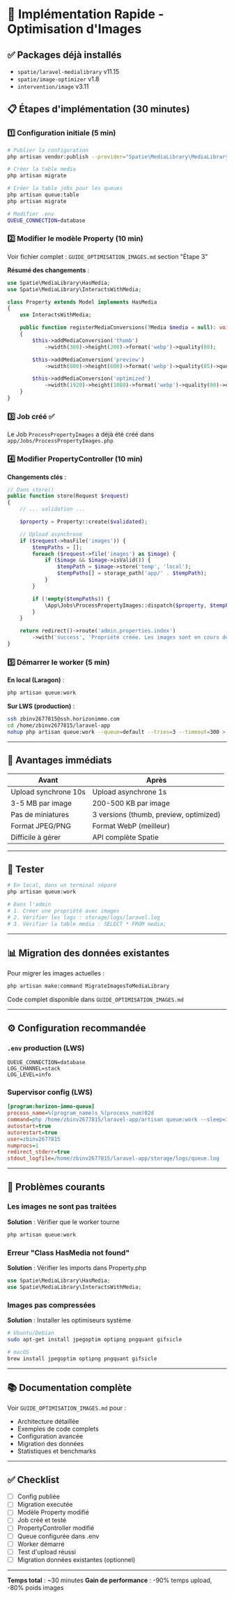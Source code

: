 # 🚀 Implémentation Rapide - Optimisation d'Images

## ✅ Packages déjà installés
- `spatie/laravel-medialibrary` v11.15
- `spatie/image-optimizer` v1.8
- `intervention/image` v3.11

## 📋 Étapes d'implémentation (30 minutes)

### 1️⃣ Configuration initiale (5 min)

```bash
# Publier la configuration
php artisan vendor:publish --provider="Spatie\MediaLibrary\MediaLibraryServiceProvider" --tag="medialibrary-config"

# Créer la table media
php artisan migrate

# Créer la table jobs pour les queues
php artisan queue:table
php artisan migrate

# Modifier .env
QUEUE_CONNECTION=database
```

### 2️⃣ Modifier le modèle Property (10 min)

Voir fichier complet : `GUIDE_OPTIMISATION_IMAGES.md` section "Étape 3"

**Résumé des changements** :
```php
use Spatie\MediaLibrary\HasMedia;
use Spatie\MediaLibrary\InteractsWithMedia;

class Property extends Model implements HasMedia
{
    use InteractsWithMedia;

    public function registerMediaConversions(?Media $media = null): void
    {
        $this->addMediaConversion('thumb')
            ->width(300)->height(200)->format('webp')->quality(80);

        $this->addMediaConversion('preview')
            ->width(800)->height(600)->format('webp')->quality(85)->queued();

        $this->addMediaConversion('optimized')
            ->width(1920)->height(1080)->format('webp')->quality(90)->queued();
    }
}
```

### 3️⃣ Job créé ✅

Le Job `ProcessPropertyImages` a déjà été créé dans `app/Jobs/ProcessPropertyImages.php`

### 4️⃣ Modifier PropertyController (10 min)

**Changements clés** :

```php
// Dans store()
public function store(Request $request)
{
    // ... validation ...

    $property = Property::create($validated);

    // Upload asynchrone
    if ($request->hasFile('images')) {
        $tempPaths = [];
        foreach ($request->file('images') as $image) {
            if ($image && $image->isValid()) {
                $tempPath = $image->store('temp', 'local');
                $tempPaths[] = storage_path('app/' . $tempPath);
            }
        }

        if (!empty($tempPaths)) {
            \App\Jobs\ProcessPropertyImages::dispatch($property, $tempPaths);
        }
    }

    return redirect()->route('admin.properties.index')
        ->with('success', 'Propriété créée. Les images sont en cours de traitement.');
}
```

### 5️⃣ Démarrer le worker (5 min)

**En local (Laragon)** :
```bash
php artisan queue:work
```

**Sur LWS (production)** :
```bash
ssh zbinv2677815@ssh.horizonimmo.com
cd /home/zbinv2677815/laravel-app
nohup php artisan queue:work --queue=default --tries=3 --timeout=300 > storage/logs/queue.log 2>&1 &
```

---

## 🎯 Avantages immédiats

| Avant | Après |
|-------|-------|
| Upload synchrone 10s | Upload asynchrone 1s |
| 3-5 MB par image | 200-500 KB par image |
| Pas de miniatures | 3 versions (thumb, preview, optimized) |
| Format JPEG/PNG | Format WebP (meilleur) |
| Difficile à gérer | API complète Spatie |

---

## 🧪 Tester

```bash
# En local, dans un terminal séparé
php artisan queue:work

# Dans l'admin
# 1. Créer une propriété avec images
# 2. Vérifier les logs : storage/logs/laravel.log
# 3. Vérifier la table media : SELECT * FROM media;
```

---

## 📊 Migration des données existantes

Pour migrer les images actuelles :

```bash
php artisan make:command MigrateImagesToMediaLibrary
```

Code complet disponible dans `GUIDE_OPTIMISATION_IMAGES.md`

---

## ⚙️ Configuration recommandée

### `.env` production (LWS)
```env
QUEUE_CONNECTION=database
LOG_CHANNEL=stack
LOG_LEVEL=info
```

### Supervisor config (LWS)
```ini
[program:horizon-immo-queue]
process_name=%(program_name)s_%(process_num)02d
command=php /home/zbinv2677815/laravel-app/artisan queue:work --sleep=3 --tries=3 --max-time=3600
autostart=true
autorestart=true
user=zbinv2677815
numprocs=1
redirect_stderr=true
stdout_logfile=/home/zbinv2677815/laravel-app/storage/logs/queue.log
```

---

## 🚨 Problèmes courants

### Les images ne sont pas traitées
**Solution** : Vérifier que le worker tourne
```bash
php artisan queue:work
```

### Erreur "Class HasMedia not found"
**Solution** : Vérifier les imports dans Property.php
```php
use Spatie\MediaLibrary\HasMedia;
use Spatie\MediaLibrary\InteractsWithMedia;
```

### Images pas compressées
**Solution** : Installer les optimiseurs système
```bash
# Ubuntu/Debian
sudo apt-get install jpegoptim optipng pngquant gifsicle

# macOS
brew install jpegoptim optipng pngquant gifsicle
```

---

## 📚 Documentation complète

Voir `GUIDE_OPTIMISATION_IMAGES.md` pour :
- Architecture détaillée
- Exemples de code complets
- Configuration avancée
- Migration des données
- Statistiques et benchmarks

---

## ✅ Checklist

- [ ] Config publiée
- [ ] Migration executée
- [ ] Modèle Property modifié
- [ ] Job créé et testé
- [ ] PropertyController modifié
- [ ] Queue configurée dans .env
- [ ] Worker démarré
- [ ] Test d'upload réussi
- [ ] Migration données existantes (optionnel)

---

**Temps total** : ~30 minutes
**Gain de performance** : -90% temps upload, -80% poids images

